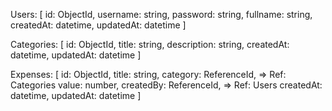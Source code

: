 Users: [
  id: ObjectId,
  username: string,
  password: string,
  fullname: string,
  createdAt: datetime,
  updatedAt: datetime
]

Categories: [
  id: ObjectId,
  title: string,
  description: string,
  createdAt: datetime,
  updatedAt: datetime
]

Expenses: [
  id: ObjectId,
  title: string,
  category: ReferenceId, => Ref: Categories
  value: number,
  createdBy: ReferenceId, => Ref: Users
  createdAt: datetime,
  updatedAt: datetime
]